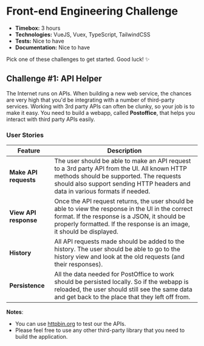 # Front-end Engineering Challenge

* **Timebox:** 3 hours
* **Technologies:** VueJS, Vuex, TypeScript, TailwindCSS
* **Tests:** Nice to have
* **Documentation:** Nice to have

Pick one of these challenges to get started. Good luck! ✨

## Challenge #1: API Helper

The Internet runs on APIs. When building a new web service, the chances are very high that you'd be integrating with a number of third-party services. Working with 3rd party APIs can often be clunky, so your job is to make it easy. You need to build a webapp, called **Postoffice**, that helps you interact with third party APIs easily.

### User Stories

Feature | Description
------- | -----------
**Make API requests** | The user should be able to make an API request to a 3rd party API from the UI. All known HTTP methods should be supported. The requests should also support sending HTTP headers and data in various formats if needed.
**View API response** | Once the API request returns, the user should be able to view the response in the UI in the correct format. If the response is a JSON, it should be properly formatted. If the response is an image, it should be displayed.
**History** | All API requests made should be added to the history. The user should be able to go to the history view and look at the old requests (and their responses).
**Persistence** | All the data needed for PostOffice to work should be persisted locally. So if the webapp is reloaded, the user should still see the same data and get back to the place that they left off from.

**Notes**:

* You can use [httpbin.org](https://httpbin.org/) to test our the APIs.
* Please feel free to use any other third-party library that you need to build the application.
